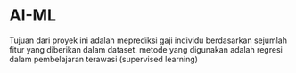 # AI-ML
Tujuan dari proyek ini adalah meprediksi gaji individu berdasarkan sejumlah fitur yang diberikan dalam dataset. metode yang digunakan adalah regresi dalam pembelajaran terawasi (supervised learning)
